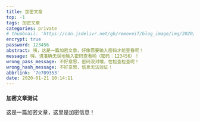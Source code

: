 ```yaml
---
title: 加密文章
top: -1
tags: 加密文章
categories: private
# thumbnail: 'https://cdn.jsdelivr.net/gh/removeif/blog_image/img/2020/20200121101729.png'
encrypt: true
password: 123456
abstract: 咦，这是一篇加密文章，好像需要输入密码才能查看呢！
message: 嗨，请准确无误地输入密码查看哟（密码：123456）！
wrong_pass_message: 不好意思，密码没对哦，在检查检查呢！
wrong_hash_message: 不好意思，信息无法验证！
abbrlink: '7e709353'
date: 2020-01-21 10:14:11
---
```


#### 加密文章测试

这是一篇加密文章，这里是加密信息！